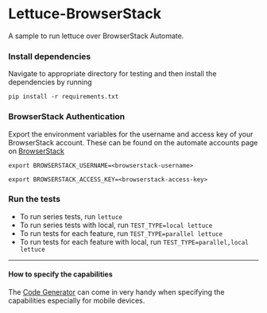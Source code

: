 # Lettuce-BrowserStack

A sample to run lettuce over BrowserStack Automate.

### Install dependencies

Navigate to appropriate directory for testing and then install the dependencies by running

`pip install -r requirements.txt`

### BrowserStack Authentication

Export the environment variables for the username and access key of your BrowserStack account.
These can be found on the automate accounts page on [BrowserStack](https://www.browserstack.com/accounts/automate)

`export BROWSERSTACK_USERNAME=<browserstack-username>`

`export BROWSERSTACK_ACCESS_KEY=<browserstack-access-key>`

### Run the tests

- To run series tests, run `lettuce`
- To run series tests with local, run `TEST_TYPE=local lettuce`
- To run tests for each feature, run `TEST_TYPE=parallel lettuce`
- To run tests for each feature with local, run `TEST_TYPE=parallel,local lettuce`

------

#### How to specify the capabilities

The [Code Generator](https://www.browserstack.com/automate/python#setting-os-and-browser) can come in very handy when specifying the capabilities especially for mobile devices.
